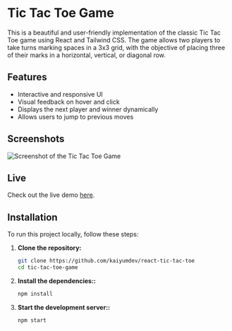 # Tic Tac Toe Game

This is a beautiful and user-friendly implementation of the classic Tic Tac Toe game using React and Tailwind CSS. The game allows two players to take turns marking spaces in a 3x3 grid, with the objective of placing three of their marks in a horizontal, vertical, or diagonal row.

## Features

- Interactive and responsive UI
- Visual feedback on hover and click
- Displays the next player and winner dynamically
- Allows users to jump to previous moves

## Screenshots

![Screenshot of the Tic Tac Toe Game](https://i.ibb.co/MNM1Pnn/tic-tac-toe.png)


## Live

Check out the live demo [here](https://react-tic-tac-tao.netlify.app/).

## Installation

To run this project locally, follow these steps:

1. **Clone the repository:**

   ```bash
   git clone https://github.com/kaiyumdev/react-tic-tac-toe
   cd tic-tac-toe-game

2. **Install the dependencies::**

   ```bash
   npm install

3. **Start the development server::**

   ```bash
   npm start



